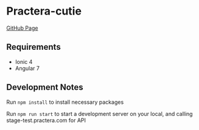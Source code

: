 # Practera-cutie

[GitHub Page](https://intersective.github.io/cutie/)

## Requirements

- Ionic 4
- Angular 7

## Development Notes

Run `npm install` to install necessary packages

Run `npm run start` to start a development server on your local, and calling stage-test.practera.com for API
